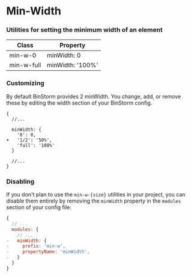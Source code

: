 # Min-Width
### Utilities for setting the minimum width of an element

|Class|Property|
|-|-|
| min-w-0 |  minWidth: 0  |
| min-w-full |  minWidth: '100%' |

### Customizing
By default BinStorm provides 2 minWidth. You change, add, or remove these by editing the width section of your BinStorm config.

```js{6}
{
  //...

  minWidth: {
    '0': 0,
+   '1/2': '50%',  
    'full': '100%'
  }

  //...
}
```

### Disabling
If you don't plan to use the `min-w-{size}` utilities in your project, you can disable them entirely by removing the `minWidth` property in the `modules` section of your config file:

```js
{
  // ...
  modules: {
    // ...
-   minWidth: {
-     prefix: 'min-w',
-     propertyName: 'minWidth',
-   }
  }
}
```